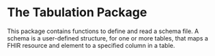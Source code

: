 # The Tabulation Package

This package contains functions to define and read a schema file. A schema is a user-defined structure, for one or more tables, that maps a FHIR resource and element to a specified column in a table.